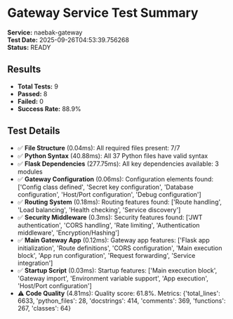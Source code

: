 # Gateway Service Test Summary

**Service:** naebak-gateway  
**Test Date:** 2025-09-26T04:53:39.756268  
**Status:** READY  

## Results

- **Total Tests:** 9
- **Passed:** 8
- **Failed:** 0
- **Success Rate:** 88.9%

## Test Details

- ✅ **File Structure** (0.04ms): All required files present: 7/7
- ✅ **Python Syntax** (40.88ms): All 37 Python files have valid syntax
- ✅ **Flask Dependencies** (277.75ms): All key dependencies available: 3 modules
- ✅ **Gateway Configuration** (0.06ms): Configuration elements found: ['Config class defined', 'Secret key configuration', 'Database configuration', 'Host/Port configuration', 'Debug configuration']
- ✅ **Routing System** (0.18ms): Routing features found: ['Route handling', 'Load balancing', 'Health checking', 'Service discovery']
- ✅ **Security Middleware** (0.3ms): Security features found: ['JWT authentication', 'CORS handling', 'Rate limiting', 'Authentication middleware', 'Encryption/Hashing']
- ✅ **Main Gateway App** (0.12ms): Gateway app features: ['Flask app initialization', 'Route definitions', 'CORS configuration', 'Main execution block', 'App run configuration', 'Request forwarding', 'Service integration']
- ✅ **Startup Script** (0.03ms): Startup features: ['Main execution block', 'Gateway import', 'Environment variable support', 'App execution', 'Host/Port configuration']
- ⚠️ **Code Quality** (4.81ms): Quality score: 61.8%. Metrics: {'total_lines': 6633, 'python_files': 28, 'docstrings': 414, 'comments': 369, 'functions': 267, 'classes': 64}
